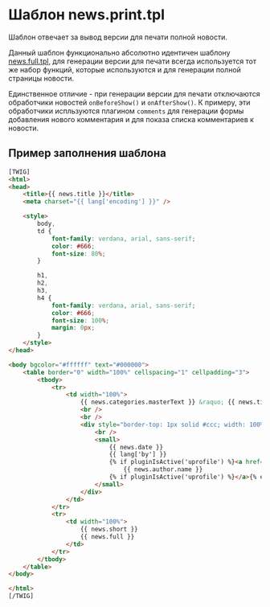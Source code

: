 # Шаблон news.print.tpl

Шаблон отвечает за вывод версии для печати полной новости.

Данный шаблон функционально абсолютно идентичен шаблону <a href="news.full.tpl.html">news.full.tpl</a>, для генерации версии для печати всегда используется тот же набор функций, которые используются и для генерации полной страницы новости.

Единственное отличие - при генерации версии для печати отключаются обработчики новостей `onBeforeShow()` и `onAfterShow()`. К примеру, эти обработчики испльзуются плагином `comments` для генерации формы добавления нового комментария и для показа списка комментариев к новости.

## Пример заполнения шаблона

```html
[TWIG]
<html>
<head>
    <title>{{ news.title }}</title>
    <meta charset="{{ lang['encoding'] }}" />

    <style>
        body,
        td {
            font-family: verdana, arial, sans-serif;
            color: #666;
            font-size: 80%;
        }

        h1,
        h2,
        h3,
        h4 {
            font-family: verdana, arial, sans-serif;
            color: #666;
            font-size: 100%;
            margin: 0px;
        }
    </style>
</head>

<body bgcolor="#ffffff" text="#000000">
    <table border="0" width="100%" cellspacing="1" cellpadding="3">
        <tbody>
            <tr>
                <td width="100%">
                    {{ news.categories.masterText }} &raquo; {{ news.title }}
                    <br />
                    <br />
                    <div style="border-top: 1px solid #ccc; width: 100%;">
                        <br />
                        <small>
							{{ news.date }}
							{{ lang['by'] }}
							{% if pluginIsActive('uprofile') %}<a href="{{ news.author.url }}">{% endif %}
								{{ news.author.name }}
							{% if pluginIsActive('uprofile') %}</a>{% endif %}
						</small>
                    </div>
                </td>
            </tr>
            <tr>
                <td width="100%">
                    {{ news.short }}
                    {{ news.full }}
                </td>
            </tr>
        </tbody>
    </table>
</body>

</html>
[/TWIG]
```
